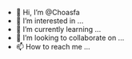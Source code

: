 - 👋 Hi, I’m @Choasfa
- 👀 I’m interested in ...
- 🌱 I’m currently learning ...
- 💞️ I’m looking to collaborate on ...
- 📫 How to reach me ...

<!---
Choasfa/Choasfa is a ✨ special ✨ repository because its `README.md` (this file) appears on your GitHub profile.
You can click the Preview link to take a look at your changes.
--->

